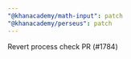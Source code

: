 ```yaml
---
"@khanacademy/math-input": patch
"@khanacademy/perseus": patch
---
```


Revert process check PR (#1784)
